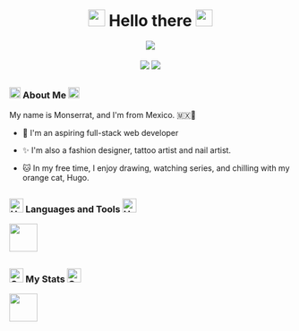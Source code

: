 
<div id="header" align="center">
  <h1>
    <img src="https://media.tenor.com/Cri9ly9IFjMAAAAj/fireworks-color.gif" width="30" height="30">  Hello there         <img src="https://media.tenor.com/Cri9ly9IFjMAAAAj/fireworks-color.gif" width="30" height="30">
  </h1>
</div>
<div id="lofi" align="center">
  <img src="https://media1.tenor.com/m/4RYbGa1GttQAAAAd/lofi-browsing.gif"><br>
  <img src="https://media.tenor.com/zhIZszouG8QAAAAi/line-divider.gif" height="2">
</div>
<br>
<div id="badges" align="center">
 <a href="https://open.spotify.com/playlist/14RXBi0YWelt7L7oidpuCX?si=ce999ee345f640f0"><img src="https://img.shields.io/badge/Spotify-8B89CC?style=for-the-badge&logo=spotify&logoColor=white"></a>
  <a href="https://www.linkedin.com/in/monsehz"><img src="https://img.shields.io/badge/LinkedIn-7291bc?style=for-the-badge&logo=linkedin&logoColor=white"></a><br>
</div>

<h2> </h2>
<h3> <img src="https://media.tenor.com/vafOLwS0j0sAAAAi/star-y%C4%B1ld%C4%B1z.gif" height="20"> About Me <img src="https://media.tenor.com/vafOLwS0j0sAAAAi/star-y%C4%B1ld%C4%B1z.gif" height="20"></h3>

My name is Monserrat, and I'm from Mexico. 🇲🇽🌮

- 📖 I'm an aspiring full-stack web developer

- ✨ I'm also a fashion designer, tattoo artist and nail artist.

- 🐱 In my free time, I enjoy drawing, watching series, and chilling with my orange cat, Hugo.

<h2></h2>

<h3><img src="https://raw.githubusercontent.com/Tarikul-Islam-Anik/Animated-Fluent-Emojis/master/Emojis/Objects/Hammer%20and%20Wrench.png" alt="Hammer and Wrench" width="25" height="25" /> Languages and Tools <img src="https://raw.githubusercontent.com/Tarikul-Islam-Anik/Animated-Fluent-Emojis/master/Emojis/Objects/Hammer%20and%20Wrench.png" alt="Hammer and Wrench" width="25" height="25" /></h3>

<img src="https://media.tenor.com/SRSco4res10AAAAi/coming-soon.gif" width="50">

<h2></h2>

<h3><img src="https://raw.githubusercontent.com/Tarikul-Islam-Anik/Animated-Fluent-Emojis/master/Emojis/Activities/Crystal%20Ball.png" alt="Crystal Ball" width="25" height="25" /> My Stats <img src="https://raw.githubusercontent.com/Tarikul-Islam-Anik/Animated-Fluent-Emojis/master/Emojis/Activities/Crystal%20Ball.png" alt="Crystal Ball" width="25" height="25" /> </h3>

<img src="https://media.tenor.com/SRSco4res10AAAAi/coming-soon.gif" width="50">
<!--
**morwen44/morwen44** is a ✨ _special_ ✨ repository because its `README.md` (this file) appears on your GitHub profile.

Here are some ideas to get you started:

- 🔭 I’m currently working on ...
- 🌱 I’m currently learning ...
- 👯 I’m looking to collaborate on ...
- 🤔 I’m looking for help with ...
- 💬 Ask me about ...
- 📫 How to reach me: ...
- 😄 Pronouns: ...
- ⚡ Fun fact: ...
-->
